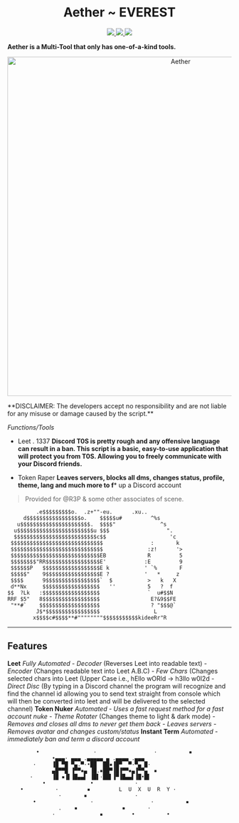 <h1 align="center">
  Aether ~ EVEREST
  <br>
</h1>
<p align="center">
  <a href="https://github.com/Everest187/Leet/blob/edit/main/LICENSE">
    <img src="https://img.shields.io/badge/license-Apache 2.0-black">
  </a>
  <a>
  <a href="https://github.com/Everest187/Leet/blob/main/main.py">
      <img src="https://img.shields.io/badge/status-works-brightgreen">
  </a>
  <a href="https://opensource.org/">
      <img src="https://img.shields.io/badge/Open%20Source-true-blue">
  </a>
</p>
  
**Aether is a Multi-Tool that only has one-of-a-kind tools.**
<p align="center">
	<img width="763" src="https://cdn.jsdelivr.net/gh/Everest187/Aether/banner/aether.png" alt="Aether">
</p>
 **DISCLAIMER: The developers accept no responsibility and are not liable for any misuse or damage caused by the script.**
  
*Functions/Tools*
  - Leet . 1337 
  **Discord T0S is pretty rough and any offensive language can result in a ban.
This script is a basic, easy-to-use application that will protect you from T0S. Allowing you to freely communicate with your Discord friends.**
  
  - Token Raper
**Leaves servers, blocks all dms, changes status, profile, theme, lang and much more to f*** up a Discord account
  
  > Provided for @R3P & some other associates of scene.
  ```  
           .e$$$$$$$$$o.  .z+""-eu.      .xu..
       d$$$$$$$$$$$$$$$$$o.    $$$$$u#         ^%s
     u$$$$$$$$$$$$$$$$$$$$$$.  $$$$"              ^s
    u$$$$$$$$$$$$$$$$$$$$$$$$u $$$                  ".
    $$$$$$$$$$$$$$$$$$$$$$$$$$c$$                    'c
   $$$$$$$$$$$$$$$$$$$$$$$$$$$$$               :       k
   $$$$$$$$$$$$$$$$$$$$$$$$$$$$$              :z!      '>
   $$$$$$$$$$$$$$$$$$$$$$$$$$$$EB             R         5
   $$$$$$$$"RR$$$$$$$$$$$$$$$$$E'            :E         9
   $$$$$$P   $$$$$$$$$$$$$$$$$$E k           ' `%       F
   $$$$$"    9$$$$$$$$$$$$$$$$$E ?           '   *     z
   $$$$      9$$$$$$$$$$$$$$$$$`  $           >   k   X
   d**Nx     $$$$$$$$$$$$$$$$$$   ''          5   ?  f
  $$  ?Lk   :$$$$$$$$$$$$$$$$$$               `  u#$$N
  RRF $5"   8$$$$$$$$$$$$$$$$$$                E?&9$$FE
   "**#`    $$$$$$$$$$$$$$$$$$$                ? "$$$@`
           J$*$$$$$$$$$$$$$$$$$                 L
          x$$$$c#$$$$**#""""""""$$$$$$$$$$$kideeRr"R
  ```
  -----

  ## **Features**
  **Leet**
  	*Fully Automated*
   		- *Decoder* (Reverses Leet into readable text)
   		- *Encoder* (Changes readable text into Leet A.B.C)
  		- *Few Chars* (Changes selected chars into Leet (Upper Case i.e., hEllo wORld -> h3llo w0I2d
  		- *Direct Disc* (By typing in a Discord channel the program will recognize and find the channel id allowing you to send text straight from 			console which will then be converted into leet and will be delivered to the selected channel)
  **Token Nuker**
  	*Automated*
		- *Uses a fast request method for a fast account nuke*
		- *Theme Rotater* (Changes theme to light & dark mode)
		- *Removes and closes all dms to never get them back*
		- *Leaves servers*
		- *Removes avatar and changes custom/status*
  **Instant Term**
	*Automated*
		- *immediately ban and term a discord account*
		

```
         •                 ·                  ·          ▪
              •▄▄▄· ▄▄▄ .▄▄▄▄▄ ▄ .▄▄▄▄ .▄▄▄
        ·     ▐█ ▀█ ▀▄.▀·•██  ██▪▐█▀  ▀·▀▄ █·
              ▄█▀▀█ ▐▀▀▪▄ ▐█.▪██▀▐█▐▀▀▪▄▐▀▀▄  ▪
       ·      ▐█ ▪▐▌▐█▄▄▌ ▐█▌·██▌▐▀▐█▄▄▌▐█•█▌
           •              •             ·
    •          ·         ▪         L  U  X  U  R  Y ·
                ·       ▪               ·
        •                 ·                  ·          ▪
                .    ▪              ▪       ·
              ·              ▪         •          •
